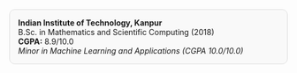 
<div style="border:1px solid #ddd; border-radius:10px; padding:15px; margin:10px 0; background:#f9f9f9;">
  <strong>Indian Institute of Technology, Kanpur</strong><br>
  B.Sc. in Mathematics and Scientific Computing (2018)<br>
  <b>CGPA:</b> 8.9/10.0<br>
  <em>Minor in Machine Learning and Applications (CGPA 10.0/10.0)</em>
</div>